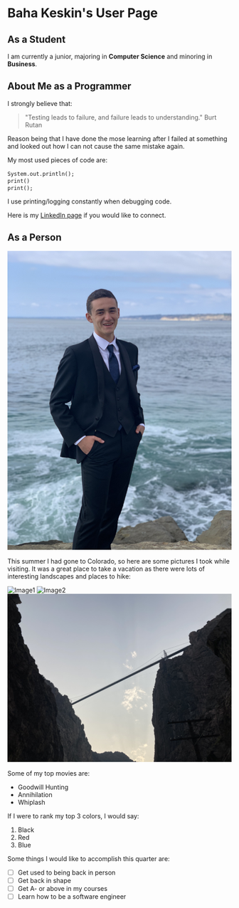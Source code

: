 # Baha Keskin's User Page

## As a Student
I am currently a junior, majoring in **Computer Science** and minoring in **Business**.

## About Me as a Programmer
I strongly believe that:
> "Testing leads to failure, and failure leads to understanding." Burt Rutan

Reason being that I have done the mose learning after I failed at something and looked out how I can not cause the same mistake again.


My most used pieces of code are:
```
System.out.println();
print()
print();
```
I use printing/logging constantly when debugging code.


Here is my [LinkedIn page](https://www.linkedin.com/in/keskinmbaha) if you would like to connect.

## As a Person
![This is me before prom night](https://github.com/keskinmbaha/CSE110-Lab1/blob/index-md/profile.jpg)

This summer I had gone to Colorado, so here are some pictures I took while visiting. It was a great place to take a vacation as there were lots of interesting landscapes and places to hike:

![Image1](https://github.com/keskinmbaha/CSE110-Lab1/blob/index-md/0.jpg)
![Image2](https://github.com/keskinmbaha/CSE110-Lab1/blob/index-md/1.jpg)
![Image3](https://github.com/keskinmbaha/CSE110-Lab1/blob/index-md/2.jpg)


Some of my top movies are:
- Goodwill Hunting
- Annihilation
- Whiplash


If I were to rank my top 3 colors, I would say:
1. Black
2. Red
3. Blue


Some things I would like to accomplish this quarter are:
- [ ] Get used to being back in person
- [ ] Get back in shape
- [ ] Get A- or above in my courses
- [ ] Learn how to be a software engineer
